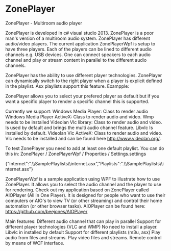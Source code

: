 ZonePlayer
==========

ZonePlayer - Multiroom audio player

ZonePlayer is developed in c# visual studio 2013.
ZonePlayer is a poor man's version of a multiroom audio system.
ZonePlayer has different audio/video players. The current application ZonePlayerWpf is setup to have three players.
Each of the players can be lined to different audio channels e.g. USB devices. One can connect speakers to each audio channel 
and play or stream content in parallel to the different audio channels.

ZonePlayer has the ability to use different player technologies. ZonePlayer can dynamically switch to the right player when a player is explicit defined in the playlist. Asx playlists support this feature.
Exampple:
  <ENTRY>
      <TITLE>backgound</TITLE>
      <REF HREF = "http://youtu.be/l9_KDzS__dc"/>
	   <PARAM NAME="Player" VALUE="vlc" />
   </ENTRY>

ZonePlayer allows you to select your prefered player as default but if you want a specific player to render a specific channel this is supported.

Currently we support:
Windows Media Player: Class to render audio
Windows Media Player ActiveX: Class to render audio and video. Wmp needs to be installed
Videolan Vlc library: Class to render audio and video. Is used by default and brings the multi audio channel feature. Libvlc Is installed by default.
Videolan Vlc ActiveX: Class to render audio and video. Vlc needs to be installed and can be found here http://www.videolan.org/.

To test ZonePlayer you need to add at least one default playlist.
You can do this in: 
ZonePlayer / ZonePlayerWpf / Properties / Settings.settings 

 <Setting Name="DefaultPlaylists" Type="System.String" Scope="User"> 
 <Value Profile="(Default)">{"Internet":".\\SamplePlaylists\\internet.asx","Playlists":".\\SamplePlaylists\\internet.asx"}</Value> 
</Setting> 


ZonePlayerWpf is a sample application using WPF to illustrate how to use ZonePlayer. It allows you to select the audio channel and the player to use for rendering.
Check out my application based on ZonePlayer called AIOPlayer (All in One Player). It is designed for people who want to use their computers or AIO's to view TV (or other streaming) and control their home automation (or other browser tasks).
AIOPlayer can be found here: https://github.com/beejones/AIOPlayer

Main features:
Different audio channel that can play in parallel
Support for different player technologies (VLC and WMP)
No need to install a player. Libvlc in installed by default
Support for different playlists (m3u, asx)
Play audio from files and streams.
Play video files and streams.
Remote control by means of WCF interface.
